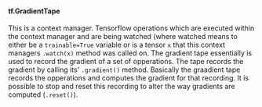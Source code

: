 #### tf.GradientTape
This is a context manager. Tensorflow operations which are executed within the
context manager and are being watched (where watched means to either be a 
`trainable=True` variable or is a tensor `x` that this context managers 
`.watch(x)` method was called on. The gradient tape essentially is used to 
record the gradient of a set of opperations. The tape records the gradient
by calling its' `.gradient()` method. Basically the graadient tape records the
opperations and computes the gradient for that recording. It is possible to 
stop and reset this recording to alter the way gradients are computed 
(`.reset()`).